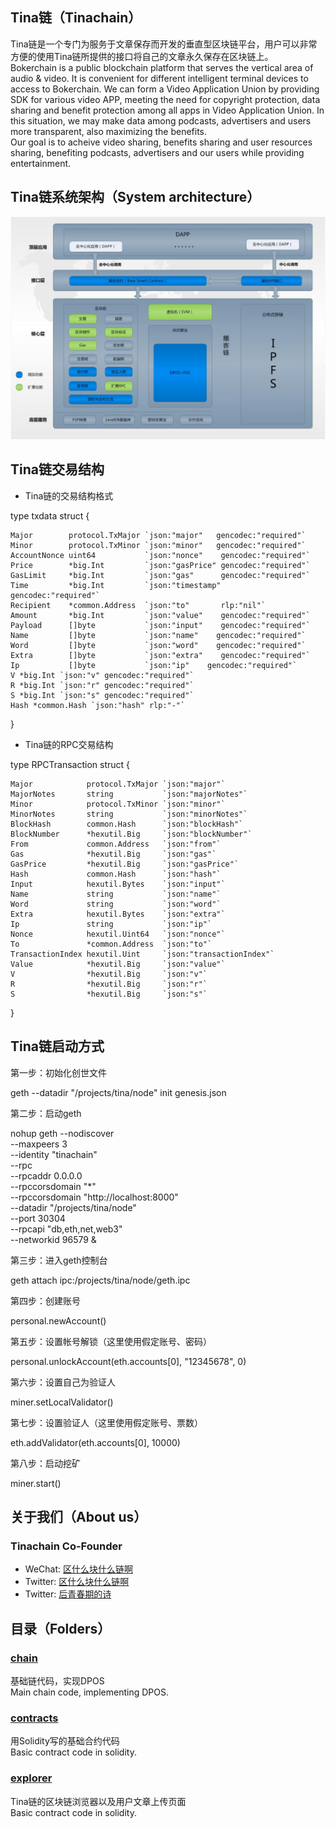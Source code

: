 
## Tina链（Tinachain）
Tina链是一个专门为服务于文章保存而开发的垂直型区块链平台，用户可以非常方便的使用Tina链所提供的接口将自己的文章永久保存在区块链上。<br/>
Bokerchain is a public blockchain platform that serves the vertical area of audio & video. It is convenient for different intelligent terminal devices to access to Bokerchain. We can form a Video Application Union by providing SDK for various video APP, meeting the need for copyright protection, data sharing and benefit protection among all apps in Video Application Union. In this situation, we may make data among podcasts, advertisers and users more transparent, also maximizing the benefits.<br/>
Our goal is to acheive video sharing, benefits sharing and user resources sharing, benefiting podcasts, advertisers and our users while providing entertainment.

## Tina链系统架构（System architecture）
![Image text](https://github.com/Tinachain/Tina/blob/master/image/Architecture.jpg)

## Tina链交易结构
* Tina链的交易结构格式

type txdata struct {

    Major        protocol.TxMajor `json:"major"   gencodec:"required"`          
	Minor        protocol.TxMinor `json:"minor"   gencodec:"required"`          
	AccountNonce uint64           `json:"nonce"    gencodec:"required"`         
	Price        *big.Int         `json:"gasPrice" gencodec:"required"`         
	GasLimit     *big.Int         `json:"gas"      gencodec:"required"`         
	Time         *big.Int         `json:"timestamp"        gencodec:"required"` 
	Recipient    *common.Address  `json:"to"       rlp:"nil"`                   
	Amount       *big.Int         `json:"value"    gencodec:"required"`         
	Payload      []byte           `json:"input"    gencodec:"required"`         
	Name         []byte           `json:"name"    gencodec:"required"`          
	Word         []byte           `json:"word"    gencodec:"required"`          
	Extra        []byte           `json:"extra"    gencodec:"required"`         
	Ip           []byte           `json:"ip"    gencodec:"required"`            
	V *big.Int `json:"v" gencodec:"required"`
	R *big.Int `json:"r" gencodec:"required"`
	S *big.Int `json:"s" gencodec:"required"`
	Hash *common.Hash `json:"hash" rlp:"-"`
}

* Tina链的RPC交易结构

type RPCTransaction struct {

	Major            protocol.TxMajor `json:"major"`
	MajorNotes       string           `json:"majorNotes"`
	Minor            protocol.TxMinor `json:"minor"`
	MinorNotes       string           `json:"minorNotes"`
	BlockHash        common.Hash      `json:"blockHash"`
	BlockNumber      *hexutil.Big     `json:"blockNumber"`
	From             common.Address   `json:"from"`
	Gas              *hexutil.Big     `json:"gas"`
	GasPrice         *hexutil.Big     `json:"gasPrice"`
	Hash             common.Hash      `json:"hash"`
	Input            hexutil.Bytes    `json:"input"`
	Name             string           `json:"name"`
	Word             string           `json:"word"`
	Extra            hexutil.Bytes    `json:"extra"`
	Ip               string           `json:"ip"`
	Nonce            hexutil.Uint64   `json:"nonce"`
	To               *common.Address  `json:"to"`
	TransactionIndex hexutil.Uint     `json:"transactionIndex"`
	Value            *hexutil.Big     `json:"value"`
	V                *hexutil.Big     `json:"v"`
	R                *hexutil.Big     `json:"r"`
	S                *hexutil.Big     `json:"s"`
}

## Tina链启动方式

第一步：初始化创世文件

geth --datadir "/projects/tina/node" init genesis.json


第二步：启动geth

nohup geth --nodiscover  \
--maxpeers 3 \
--identity "tinachain" \
--rpc \
--rpcaddr 0.0.0.0 \
--rpccorsdomain "*" \
--rpccorsdomain "http://localhost:8000" \
--datadir "/projects/tina/node" \
--port 30304 \
--rpcapi "db,eth,net,web3" \
--networkid 96579 &


第三步：进入geth控制台

geth attach ipc:/projects/tina/node/geth.ipc

第四步：创建账号

personal.newAccount()


第五步：设置帐号解锁（这里使用假定账号、密码）

personal.unlockAccount(eth.accounts[0], "12345678", 0)

第六步：设置自己为验证人

miner.setLocalValidator()

第七步：设置验证人（这里使用假定账号、票数）

eth.addValidator(eth.accounts[0], 10000)

第八步：启动挖矿

miner.start()





## 关于我们（About us）

### Tinachain Co-Founder
* WeChat: [区什么块什么链啊](Blockchain_fxh7622) 
* Twitter: [区什么块什么链啊](https://twitter.com/chain_fxh7622) 
* Twitter: [后青春期的诗](https://twitter.com/chain_stayreal)


## 目录（Folders）

### [chain](https://github.com/Bokerchain/Boker/tree/master/chain)
基础链代码，实现DPOS<br/>
Main chain code, implementing DPOS.

### [contracts](https://github.com/Bokerchain/Boker/tree/master/contracts)
用Solidity写的基础合约代码<br/>
Basic contract code in solidity.

### [explorer](https://github.com/Bokerchain/Boker/tree/master/explorer)
Tina链的区块链浏览器以及用户文章上传页面<br/>
Basic contract code in solidity.
